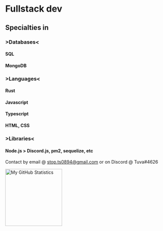 # Fullstack dev
## Specialties in
### >Databases<
#### SQL
#### MongoDB
### >Languages<
#### Rust
#### Javascript
#### Typescript
#### HTML, CSS
### >Libraries<
#### Node.js > Discord.js, pm2, sequelize, etc

Contact by email @ stop.ts0894@gmail.com
or on Discord @ Tuva#4626

  <img height="180em" src="https://github-readme-stats-eight-theta.vercel.app/api?username=Joy6000&show_icons=true&include_all_commits=true&count_private=true&theme=dark" alt="My GitHub Statistics">
  
<!---
Joy6000/Joy6000 is a ✨ special ✨ repository because its `README.md` (this file) appears on your GitHub profile.
You can click the Preview link to take a look at your changes.
--->
